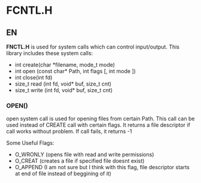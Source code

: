 # FCNTL.H

## EN
**FNCTL.H** is used for system calls which can control input/output. This library includes these system calls:

- int create(char *filename, mode_t mode)
- int open (const char* Path, int flags [, int mode ])
- int close(int fd)
- size_t read (int fd, void* buf, size_t cnt)
- size_t write (int fd, void* buf, size_t cnt)

### OPEN()
open system call is used for opening files from certain Path. This call can be used instead of CREATE call with certain flags. It returns a file descriptor if call works without problem. If call fails, it returns -1

Some Useful Flags:
- O_WRONLY (opens file with read and write permissions)
- O_CREAT (creates a file if specified file doesnt exist)
- O_APPEND (I am not sure but I think with this flag, file descriptor starts at end of file instead of beggining of it)
